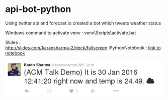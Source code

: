 # api-bot-python
Using twitter api and forecast.io created a bot which tweets weather status

Windows command to activate venv : venv\Scripts\activate.bat

Slides :  
http://slides.com/karansharma-2/deck/fullscreen
iPythonNotebook : 
[link to notebook](tweepydemo.ipynb)

![demo](demo.png "Demo")


